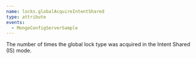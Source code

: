 ```yaml
---
name: locks.globalAcquireIntentShared
type: attribute
events:
  - MongoConfigServerSample
---
```


The number of times the global lock type was acquired in the Intent Shared (IS) mode.